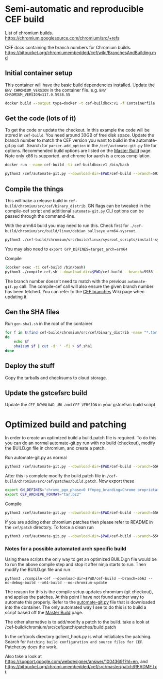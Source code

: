 # Semi-automatic and reproducible CEF build

List of chromium builds.
https://chromium.googlesource.com/chromium/src/+refs

CEF docs containing the branch numbers for Chromium builds.
https://bitbucket.org/chromiumembedded/cef/wiki/BranchesAndBuilding.md

## Initial container setup

This container will have the basic build dependencies installed. Update the `ENV CHROMIUM_VERSION` in the container file.
e.g. `ENV CHROMIUM_VERSION=117.0.5938.55`

```bash
docker build --output type=docker -t cef-buildbox:v1 -f Containerfile .
```

## Get the code (lots of it)

To get the code or update the checkout. In this example the code will be stored in `cef-build`. You need around 30GB of free disk space. Update the branch number to match the CEF version you want to build in the automate-git.py call. Search for `parser.add_option` in the `/cef/automate-git.py` file for options. Recommended build options are listed on the [Master Build](https://bitbucket.org/chromiumembedded/cef/wiki/MasterBuildQuickStart.md) page. Note only x86 is supported, and chrome for aarch is a cross compilation.

```bash
docker run --name cef-build -ti cef-buildbox:v1 /bin/bash

python3 /cef/automate-git.py --download-dir=$PWD/cef-build --branch=5938 --no-distrib --no-build

```

## Compile the things

This will bake a release build in `cef-build/chromium/src/cef/binary_distrib`. GN flags can be tweaked in the compile-cef script and additional `automate-git.py` CLI options can be passed through the command-line.

With the arm64 build you may need to run this. Check first for `./cef-build/chromium/src/build/linux/debian_bullseye_arm64-sysroot`.

```bash
python3 ./cef-build/chromium/src/build/linux/sysroot_scripts/install-sysroot.py --arch=arm64
```
You may also need to `export GYP_DEFINES=target_arch=arm64`

Compile

```bash
(docker exec -ti cef-build /bin/bash)
python3 ./compile-cef.sh --download-dir=$PWD/cef-build --branch=5938 --no-debug-build [--x64-build | --arm64-build]
```


The branch number doesn't need to match with the previous `automate-git.py` call. The compile-cef call will also ensure the given branch number has been fetched. You can refer to the [CEF branches](https://bitbucket.org/chromiumembedded/cef/wiki/BranchesAndBuilding.md) Wiki page when updating it.



## Gen the SHA files

Run `gen-sha1.sh` in the root of the container

```bash
for f in $(find cef-build/chromium/src/cef/binary_distrib -name "*.tar.bz2")
do
    echo $f
    sha1sum $f | cut -d' ' -f1 > $f.sha1
done
```

## Deploy the stuff

Copy the tarballs and checksums to cloud storage.

## Update the gstcefsrc build
Update the `CEF_DOWNLOAD_URL` and `CEF_VERSION` in your gstcefsrc build script.

# Optimized build and patching

In order to create an optimized build a build.patch file is required. To do this you can do an normal automate-git.py run with no build (checkout), modify the BUILD.gn file in chromium, and create a patch.

Run automate-git.py as normal
```bash
python3 /cef/automate-git.py --download-dir=$PWD/cef-build --branch=5563 --no-distrib --no-build --x64-build
```

After this is complete modify the build.patch file in `/cef-build/chromium/src/cef/patches/build.patch`. Now export these

```bash
export GN_DEFINES="chrome_pgo_phase=0 ffmpeg_branding=Chrome proprietary_codecs=true is_official_build=true use_sysroot=true use_allocator=none symbol_level=1 is_cfi=false use_thin_lto=false use_ozone=true"
export CEF_ARCHIVE_FORMAT="tar.bz2"
```

Compile

```bash
python3 /cef/automate-git.py --download-dir=$PWD/cef-build --branch=5563 --no-distrib --x64-build --no-cef-update --no-debug-build --force-build --build-target=cefsimple
```

If you are adding other chromium patches then please refer to README in the `cef/patch` directory. To force a clean run

```bash
python3 /cef/automate-git.py --download-dir=$PWD/cef-build --branch=5563 --no-distrib --no-build --force-clean
```

### Notes for a possible automated arch specific build

Using these scripts the only way to get an optimized BUILD.gn file would be to run the above compile step and stop it after ninja starts to run. Then modify the BUILD.gn file and run 

```
python3 ./compile-cef --download-dir=$PWD/cef-build --branch=5563 --no-debug-build --x64-build --no-chromium-update
```

The reason for this is the compile setup updates chromium (git checkout), and applies the patches. At this point I have not found another way to automate this properly. Refer to the [automate-git.py](https://bitbucket.org/chromiumembedded/cef/raw/master/tools/automate/automate-git.py) file that is downloaded into the container. The only automated way I see to do this is to build a script based off the [Master Build](https://bitbucket.org/chromiumembedded/cef/wiki/MasterBuildQuickStart.md) page.

The other alternative is to add/modify a patch to the build. take a look at /cef-build/chromium/src/cef/patch/patches/build.patch

In the cef/tools directory gclient_hook.py is what initiatiates the patching. Search for `Patching build configuration and source files for CEF`. Patcher.py does the work.

Also take a look at https://support.google.com/webdesigner/answer/10043691?hl=en, and https://bitbucket.org/chromiumembedded/cef/src/master/patch/README.txt
